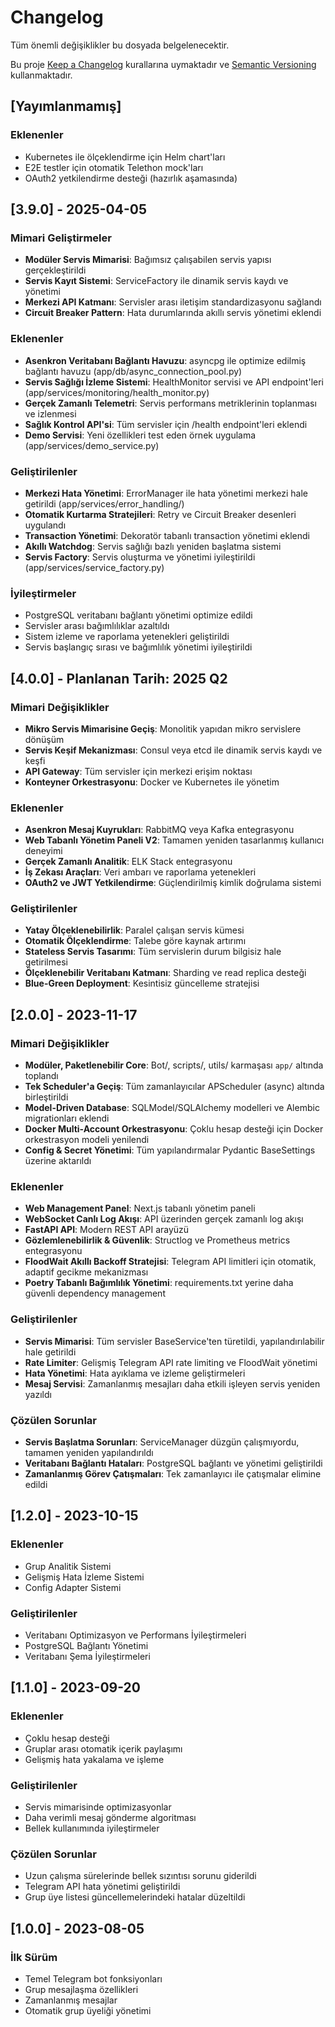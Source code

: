 # Changelog

Tüm önemli değişiklikler bu dosyada belgelenecektir.

Bu proje [Keep a Changelog](https://keepachangelog.com/tr/1.0.0/) kurallarına uymaktadır ve 
[Semantic Versioning](https://semver.org/spec/v2.0.0.html) kullanmaktadır.

## [Yayımlanmamış]

### Eklenenler
- Kubernetes ile ölçeklendirme için Helm chart'ları
- E2E testler için otomatik Telethon mock'ları
- OAuth2 yetkilendirme desteği (hazırlık aşamasında)

## [3.9.0] - 2025-04-05

### Mimari Geliştirmeler
- **Modüler Servis Mimarisi**: Bağımsız çalışabilen servis yapısı gerçekleştirildi
- **Servis Kayıt Sistemi**: ServiceFactory ile dinamik servis kaydı ve yönetimi
- **Merkezi API Katmanı**: Servisler arası iletişim standardizasyonu sağlandı
- **Circuit Breaker Pattern**: Hata durumlarında akıllı servis yönetimi eklendi

### Eklenenler
- **Asenkron Veritabanı Bağlantı Havuzu**: asyncpg ile optimize edilmiş bağlantı havuzu (app/db/async_connection_pool.py)
- **Servis Sağlığı İzleme Sistemi**: HealthMonitor servisi ve API endpoint'leri (app/services/monitoring/health_monitor.py)
- **Gerçek Zamanlı Telemetri**: Servis performans metriklerinin toplanması ve izlenmesi
- **Sağlık Kontrol API'si**: Tüm servisler için /health endpoint'leri eklendi
- **Demo Servisi**: Yeni özellikleri test eden örnek uygulama (app/services/demo_service.py)

### Geliştirilenler
- **Merkezi Hata Yönetimi**: ErrorManager ile hata yönetimi merkezi hale getirildi (app/services/error_handling/)
- **Otomatik Kurtarma Stratejileri**: Retry ve Circuit Breaker desenleri uygulandı
- **Transaction Yönetimi**: Dekoratör tabanlı transaction yönetimi eklendi
- **Akıllı Watchdog**: Servis sağlığı bazlı yeniden başlatma sistemi 
- **Servis Factory**: Servis oluşturma ve yönetimi iyileştirildi (app/services/service_factory.py)

### İyileştirmeler
- PostgreSQL veritabanı bağlantı yönetimi optimize edildi
- Servisler arası bağımlılıklar azaltıldı
- Sistem izleme ve raporlama yetenekleri geliştirildi
- Servis başlangıç sırası ve bağımlılık yönetimi iyileştirildi

## [4.0.0] - Planlanan Tarih: 2025 Q2

### Mimari Değişiklikler
- **Mikro Servis Mimarisine Geçiş**: Monolitik yapıdan mikro servislere dönüşüm
- **Servis Keşif Mekanizması**: Consul veya etcd ile dinamik servis kaydı ve keşfi
- **API Gateway**: Tüm servisler için merkezi erişim noktası
- **Konteyner Orkestrasyonu**: Docker ve Kubernetes ile yönetim

### Eklenenler
- **Asenkron Mesaj Kuyrukları**: RabbitMQ veya Kafka entegrasyonu
- **Web Tabanlı Yönetim Paneli V2**: Tamamen yeniden tasarlanmış kullanıcı deneyimi
- **Gerçek Zamanlı Analitik**: ELK Stack entegrasyonu
- **İş Zekası Araçları**: Veri ambarı ve raporlama yetenekleri
- **OAuth2 ve JWT Yetkilendirme**: Güçlendirilmiş kimlik doğrulama sistemi

### Geliştirilenler
- **Yatay Ölçeklenebilirlik**: Paralel çalışan servis kümesi
- **Otomatik Ölçeklendirme**: Talebe göre kaynak artırımı
- **Stateless Servis Tasarımı**: Tüm servislerin durum bilgisiz hale getirilmesi
- **Ölçeklenebilir Veritabanı Katmanı**: Sharding ve read replica desteği
- **Blue-Green Deployment**: Kesintisiz güncelleme stratejisi

## [2.0.0] - 2023-11-17

### Mimari Değişiklikler
- **Modüler, Paketlenebilir Core**: Bot/, scripts/, utils/ karmaşası `app/` altında toplandı
- **Tek Scheduler'a Geçiş**: Tüm zamanlayıcılar APScheduler (async) altında birleştirildi
- **Model-Driven Database**: SQLModel/SQLAlchemy modelleri ve Alembic migrationları eklendi
- **Docker Multi-Account Orkestrasyonu**: Çoklu hesap desteği için Docker orkestrasyon modeli yenilendi
- **Config & Secret Yönetimi**: Tüm yapılandırmalar Pydantic BaseSettings üzerine aktarıldı

### Eklenenler
- **Web Management Panel**: Next.js tabanlı yönetim paneli
- **WebSocket Canlı Log Akışı**: API üzerinden gerçek zamanlı log akışı
- **FastAPI API**: Modern REST API arayüzü
- **Gözlemlenebilirlik & Güvenlik**: Structlog ve Prometheus metrics entegrasyonu
- **FloodWait Akıllı Backoff Stratejisi**: Telegram API limitleri için otomatik, adaptif gecikme mekanizması
- **Poetry Tabanlı Bağımlılık Yönetimi**: requirements.txt yerine daha güvenli dependency management

### Geliştirilenler
- **Servis Mimarisi**: Tüm servisler BaseService'ten türetildi, yapılandırılabilir hale getirildi
- **Rate Limiter**: Gelişmiş Telegram API rate limiting ve FloodWait yönetimi
- **Hata Yönetimi**: Hata ayıklama ve izleme geliştirmeleri
- **Mesaj Servisi**: Zamanlanmış mesajları daha etkili işleyen servis yeniden yazıldı

### Çözülen Sorunlar
- **Servis Başlatma Sorunları**: ServiceManager düzgün çalışmıyordu, tamamen yeniden yapılandırıldı
- **Veritabanı Bağlantı Hataları**: PostgreSQL bağlantı ve yönetimi geliştirildi
- **Zamanlanmış Görev Çatışmaları**: Tek zamanlayıcı ile çatışmalar elimine edildi

## [1.2.0] - 2023-10-15

### Eklenenler
- Grup Analitik Sistemi 
- Gelişmiş Hata İzleme Sistemi
- Config Adapter Sistemi

### Geliştirilenler
- Veritabanı Optimizasyon ve Performans İyileştirmeleri
- PostgreSQL Bağlantı Yönetimi
- Veritabanı Şema İyileştirmeleri

## [1.1.0] - 2023-09-20

### Eklenenler
- Çoklu hesap desteği
- Gruplar arası otomatik içerik paylaşımı
- Gelişmiş hata yakalama ve işleme

### Geliştirilenler
- Servis mimarisinde optimizasyonlar
- Daha verimli mesaj gönderme algoritması
- Bellek kullanımında iyileştirmeler

### Çözülen Sorunlar
- Uzun çalışma sürelerinde bellek sızıntısı sorunu giderildi
- Telegram API hata yönetimi geliştirildi
- Grup üye listesi güncellemelerindeki hatalar düzeltildi

## [1.0.0] - 2023-08-05

### İlk Sürüm
- Temel Telegram bot fonksiyonları
- Grup mesajlaşma özellikleri
- Zamanlanmış mesajlar
- Otomatik grup üyeliği yönetimi
